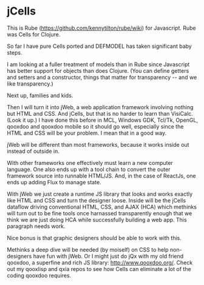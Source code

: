 # jCells

This is Rube (https://github.com/kennytilton/rube/wiki) for Javascript. Rube was Cells for Clojure.

So far I have pure Cells ported and DEFMODEL has taken significant baby steps.

I am looking at a fuller treatment of models than in Rube since Javascript has better support for objects than does Clojure. (You can define getters and setters and a constructor, things that matter for transparency -- and we like transparency.)

Next up, families and kids.

Then I will turn it into jWeb, a web application framework involving nothing but HTML and CSS. And jCells, but that is no harder to learn than VisiCalc. (Look it up.) I have done this before in MCL, Windows GDK, Tcl/Tk, OpenGL, qooxdoo and qooxdoo mobile so it should go well, especially since the HTML and CSS will be your problem. I mean that in a good way.

jWeb will be different than most frameworks, because it works inside out instead of outside in.

With other frameworks one effectively must learn a new computer language. One also ends up with a tool chain to convert the outer framework source into runnable HTML/JS. And, in the case of ReactJs, one ends up adding Flux to manage state.

With jWeb we just create a runtime JS library that looks and works exactly like HTML and CSS and turn the designer loose. Inside will be the jCells dataflow driving conventional HTML, CSS, and AJAX (HCA) which methinks will turn out to be fine tools once harnassed transparently enough that we think we are just doing HCA while successfully building a web app. This paragraph needs work.

Nice bonus is that graphic designers should be able to work with this.

Methinks a deep dive will be needed (by moiself) on CSS to help non-designers have fun with jWeb. Or I might just do jQx with my old friend qooxdoo, a superfine and rich JS library: http://www.qooxdoo.org/. Check out my qooxlisp and qxia repos to see how Cells can eliminate a lot of the coding qooxdoo requires.


